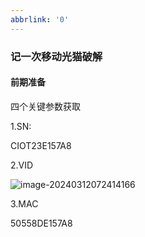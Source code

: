 ```yaml
---
abbrlink: '0'
---
```


### 记一次移动光猫破解

#### 前期准备

四个关键参数获取

1.SN:

CIOT23E157A8

2.VID

![image-20240312072414166](http://cdn.this0.com/blog/img/image-20240312072414166.png)

3.MAC

50558DE157A8
